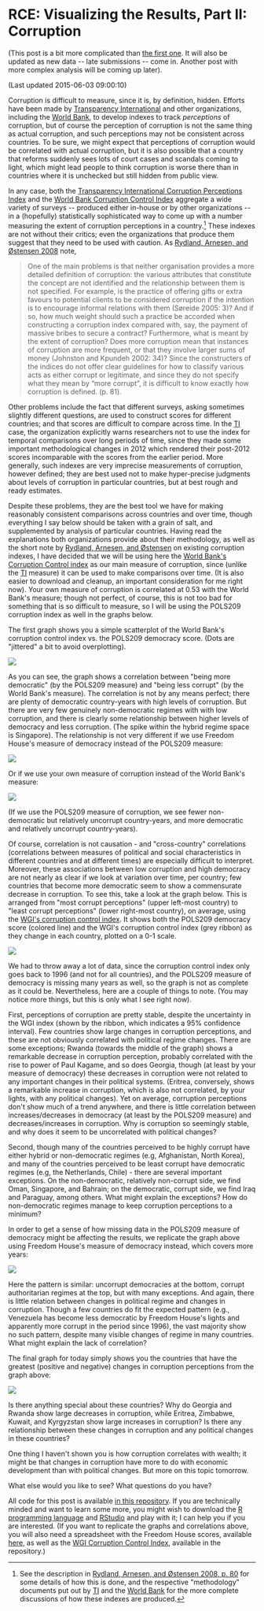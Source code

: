 # RCE: Visualizing the Results, Part II: Corruption

(This post is a bit more complicated than [the first one](http://politicalpathologies.blogspot.com/2015/05/rce-visualizing-results-part-i.html). It will also be updated as new data -- late submissions -- come in. Another post with more complex analysis will be coming up later).

(Last updated 2015-06-03 09:00:10)



Corruption is difficult to measure, since it is, by definition, hidden. Efforts have been made by [Transparency International][TI] and other organizations, including the [World Bank][WGI], to develop indexes to track *perceptions* of corruption, but of course the perception of corruption is not the same thing as actual corruption, and such perceptions may not be consistent across countries. To be sure, we might expect that perceptions of corruption would be correlated with actual corruption, but it is also possible that a country that reforms suddenly sees lots of court cases and scandals coming to light, which might lead people to think corruption is worse there than in countries where it is unchecked but still hidden from public view. 

In any case, both the [Transparency International Corruption Perceptions Index][TI] and the [World Bank Corruption Control Index][WGI] aggregate a wide variety of surveys -- produced either in-house or by other organizations -- in a (hopefully) statistically sophisticated way to come up with a number measuring the extent of corruption perceptions in a country.[^Methods] These indexes are not without their critics; even the organizations that produce them suggest that they need to be used with caution. As [Rydland, Arnesen, and Østensen 2008][Rydland] note,

> One of the main problems is that neither organisation provides a more detailed definition of corruption: the various attributes that constitute the concept are not identified and the relationship between them is not specified. For example, is the practice of offering gifts or extra favours to potential clients to be considered corruption if the intention is to encourage informal relations with them (Søreide 2005: 3)? And if so, how much weight should such a practice be accorded when constructing a corruption index compared with, say, the payment of massive bribes to secure a contract? Furthermore, what is meant by the extent of corruption? Does more corruption mean that instances of corruption are more frequent, or that they involve larger sums of money (Johnston and Kpundeh 2002: 34)? Since the constructers of the indices do not offer clear guidelines for how to classify various acts as either corrupt or legitimate, and since they do not specify what they mean by “more corrupt”, it is difficult to know exactly how corruption is defined. (p. 81).

Other problems include the fact that different surveys, asking sometimes slightly different questions, are used to construct scores for different countries; and that scores are difficult to compare across time. In the [TI][TI] case, the organization explicitly warns researchers not to use the index for temporal comparisons over long periods of time, since they made some important methodological changes in 2012 which rendered their post-2012 scores incomparable with the scores from the earlier period. More generally, such indexes are very imprecise measurements of corruption, however defined; they are best used not to make hyper-precise judgments about levels of corruption in particular countries, but at best rough and ready estimates. 

Despite these problems, they are the best tool we have for making reasonably consistent comparisons across countries and over time, though everything I say below should be taken with a grain of salt, and supplemented by analysis of particular countries. Having read the explanations both organizations provide about their methodology, as well as the short note by [Rydland, Arnesen, and Østensen][Rydland] on existing corruption indexes, I have decided that we will be using here the [World Bank's Corruption Control index][WGI] as our main measure of corruption, since (unlike the [TI][TI] measure) it can be used to make comparisons over time. (It is also easier to download and cleanup, an important consideration for me right now). Your own measure of corruption is correlated at 0.53 with the World Bank's measure; though not perfect, of course, this is not too bad for something that is so difficult to measure, so I will be using the POLS209 corruption index as well in the graphs below.

The first graph shows you a simple scatterplot of the World Bank's corruption control index vs. the POLS209 democracy score. (Dots are "jittered" a bit to avoid overplotting). 

![](Corruption_Correlations_files/figure-html/unnamed-chunk-1-1.png) 

As you can see, the graph shows a correlation between "being more democratic" (by the POLS209 measure) and "being less corrupt" (by the World Bank's measure). The correlation is not by any means perfect; there are plenty of democratic country-years with high levels of corruption. But there are very few genuinely non-democratic regimes with with low corruption, and there is clearly some relationship between higher levels of democracy and less corruption. (The spike within the hybrid regime space is Singapore). The relationship is not very different if we use Freedom House's measure of democracy instead of the POLS209 measure:

![](Corruption_Correlations_files/figure-html/unnamed-chunk-2-1.png) 

Or if we use your own measure of corruption instead of the World Bank's measure:

![](Corruption_Correlations_files/figure-html/unnamed-chunk-3-1.png) 

(If we use the POLS209 measure of corruption, we see fewer non-democratic but relatively uncorrupt country-years, and more democratic and relatively uncorrupt country-years).

Of course, correlation is not causation - and "cross-country" correlations (correlations between measures of political and social characteristics in different countries and at different times) are especially difficult to interpret. Moreover, these associations between low corruption and high democracy are not nearly as clear if we look at variation over time, per country; few countries that become more democratic seem to show a commensurate decrease in corruption. To see this, take a look at the graph below. This is arranged from "most corrupt perceptions" (upper left-most country) to "least corrupt perceptions" (lower right-most country), on average, using the [WGI's corruption control index][WGI]. It shows both the POLS209 democracy score (colored line) and the WGI's corruption control index (grey ribbon) as they change in each country, plotted on a 0-1 scale. 

![](Corruption_Correlations_files/figure-html/unnamed-chunk-4-1.png) 

We had to throw away a lot of data, since the corruption control index only goes back to 1996 (and not for all countries), and the POLS209 measure of democracy is missing many years as well, so the graph is not as complete as it could be. Nevertheless, here are a couple of things to note. (You may notice more things, but this is only what I see right now). 

First, perceptions of corruption are pretty stable, despite the uncertainty in the WGI index (shown by the ribbon, which indicates a 95% confidence interval). Few countries show large changes in corruption perceptions, and these are not obviously correlated with political regime changes. There are some exceptions; Rwanda (towards the middle of the graph) shows a remarkable decrease in corruption perception, probably correlated with the rise to power of Paul Kagame, and so does Georgia, though (at least by your measure of democracy) these decreases in corruption were not related to any important changes in their political systems. (Eritrea, conversely, shows a remarkable increase in corruption, which is also not correlated, by your lights, with any political changes). Yet on average, corruption perceptions don't show much of a trend anywhere, and there is little correlation between increases/decreases in democracy (at least by the POLS209 measure) and decreases/increases in corruption. Why is corruption so seemingly stable, and why does it seem to be uncorrelated with political changes?

Second, though many of the countries perceived to be highly corrupt have either hybrid or non-democratic regimes (e.g, Afghanistan, North Korea), and many of the countries perceived to be least corrupt have democratic regimes (e.g, the Netherlands, Chile) - there are several important exceptions. On the non-democratic, relatively non-corrupt side, we find Oman, Singapore, and Bahrain; on the democratic, corrupt side, we find Iraq and Paraguay, among others. What might explain the exceptions? How do non-democratic regimes manage to keep corruption perceptions to a minimum?

In order to get a sense of how missing data in the POLS209 measure of democracy might be affecting the results, we replicate the graph above using Freedom House's measure of democracy instead, which covers more years:

![](Corruption_Correlations_files/figure-html/unnamed-chunk-5-1.png) 

Here the pattern is similar: uncorrupt democracies at the bottom, corrupt authoritarian regimes at the top, but with many exceptions. And again, there is little relation between changes in political regime and changes in corruption. Though a few countries do fit the expected pattern (e.g., Venezuela has become less democratic by Freedom House's lights and apparently more corrupt in the period since 1996), the vast majority show no such pattern, despite many visible changes of regime in many countries. What might explain the lack of correlation? 

The final graph for today simply shows you the countries that have the greatest (positive and negative) changes in corruption perceptions from the graph above:

![](Corruption_Correlations_files/figure-html/unnamed-chunk-6-1.png) 

Is there anything special about these countries? Why do Georgia and Rwanda show large decreases in corruption, while Eritrea, Zimbabwe, Kuwait, and Kyrgyzstan show large increases in corruption? Is there any relationship between these changes in corruption and any political changes in these countries?

One thing I haven't shown you is how corruption correlates with wealth; it might be that changes in corruption have more to do with economic development than with political changes. But more on this topic tomorrow. 

What else would you like to see? What questions do you have?

All code for this post is available [in this repository][Code]. If you are technically minded and want to learn some more, you might wish to download the [R programming language](http://www.r-project.org/) and [RStudio](http://www.rstudio.com/) and play with it; I can help you if you are interested. (If you want to replicate the graphs and correlations above, you will also need a spreadsheet with the Freedom House scores, available [here](https://drive.google.com/file/d/0B5wyt4eDq98GZVhUamRKVXJpLVU/view?usp=sharing), as well as the [WGI Corruption Control Index][WGI], available in the repository.)

[^Methods]: See the description in [Rydland, Arnesen, and Østensen 2008, p. 80][Rydland] for some details of how this is done, and the respective "methodology" documents put out by [TI][TI] and the [World Bank][WGI] for the more complete discussions of how these indexes are produced.

[Rydland]: http://www.nsd.uib.no/rapport/nsd_rapport124.pdf
[WGI]: http://info.worldbank.org/governance/wgi/index.aspx#doc-methodology
[TI]: http://www.transparency.org/
[Code]: https://github.com/xmarquez/RCE-2015
[Polity]: http://www.systemicpeace.org/inscr/
[FH]: http://freedomhouse.org
